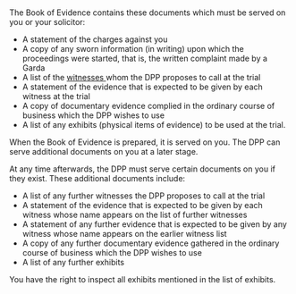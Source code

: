 ###

The Book of Evidence contains these documents which must be served on you or
your solicitor:

  * A statement of the charges against you 
  * A copy of any sworn information (in writing) upon which the proceedings were started, that is, the written complaint made by a Garda 
  * A list of the [ witnesses ](https://www.citizensinformation.ie/en/justice/witnesses/types-of-witnesses/) whom the DPP proposes to call at the trial 
  * A statement of the evidence that is expected to be given by each witness at the trial 
  * A copy of documentary evidence complied in the ordinary course of business which the DPP wishes to use 
  * A list of any exhibits (physical items of evidence) to be used at the trial. 

When the Book of Evidence is prepared, it is served on you. The DPP can serve
additional documents on you at a later stage.

At any time afterwards, the DPP must serve certain documents on you if they
exist. These additional documents include:

  * A list of any further witnesses the DPP proposes to call at the trial 
  * A statement of the evidence that is expected to be given by each witness whose name appears on the list of further witnesses 
  * A statement of any further evidence that is expected to be given by any witness whose name appears on the earlier witness list 
  * A copy of any further documentary evidence gathered in the ordinary course of business which the DPP wishes to use 
  * A list of any further exhibits 

You have the right to inspect all exhibits mentioned in the list of exhibits.
